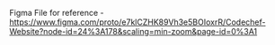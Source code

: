 Figma File for reference -  https://www.figma.com/proto/e7klCZHK89Vh3e5BOIoxrR/Codechef-Website?node-id=24%3A178&scaling=min-zoom&page-id=0%3A1
